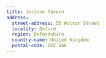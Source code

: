 ```yaml
---
title: Jericho Tavern
address:
  street-address: 56 Walton Street
  locality: Oxford
  region: Oxfordshire
  country-name: United Kingdom
  postal-code: OX2 6AE
---
```

